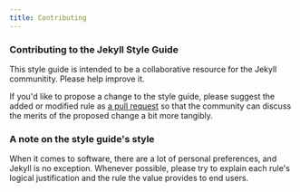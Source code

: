 ```yaml
---
title: Contributing
---
```


### Contributing to the Jekyll Style Guide

This style guide is intended to be a collaborative resource for the Jekyll communitity. Please help improve it.

If you'd like to propose a change to the style guide, please suggest the added or modified rule as [a pull request](https://help.github.com/articles/creating-a-pull-request/) so that the community can discuss the merits of the proposed change a bit more tangibly.

### A note on the style guide's style

When it comes to software, there are a lot of personal preferences, and Jekyll is no exception. Whenever possible, please try to explain each rule's logical justification and the rule the value provides to end users.
